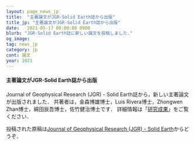 ```yaml
---
layout: page_news_jp
title:  "主著論文がJGR-Solid Earth誌から出版"
title_jp: "主著論文がJGR-Solid Earth誌から出版"
date:   2021-05-17 00:00:00 0900
blurb: "JGR-Solid Earth誌に新しい論文を投稿しました."
og_image:
tag: news_jp
category: jp
cont: 論文
year: 2021
---
```


#### **主著論文がJGR-Solid Earth誌から出版**

Journal of Geophysical Research (JGR) - Solid Earth誌から，新しい主著論文が出版されました．
共著者は，金森博雄博士，Luis Rivera博士，Zhongwen Zhan博士，綿田辰吾博士，佐竹健治博士です．
詳細情報は「[研究成果](https://osm3dan.github.io/jp/publications)」をご覧ください．

投稿された原稿は[Journal of Geophysical Research (JGR) - Solid Earth](https://doi.org/10.1029/2021JB021693)からどうぞ．
